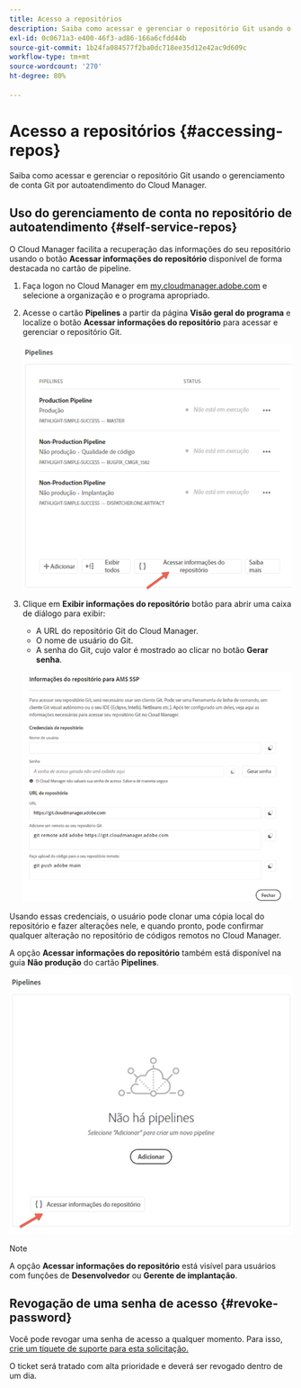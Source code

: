 ```yaml
---
title: Acesso a repositórios
description: Saiba como acessar e gerenciar o repositório Git usando o gerenciamento de conta Git por autoatendimento do Cloud Manager.
exl-id: 0c0671a3-e400-46f3-ad86-166a6cfdd44b
source-git-commit: 1b24fa084577f2ba0dc718ee35d12e42ac9d609c
workflow-type: tm+mt
source-wordcount: '270'
ht-degree: 80%

---
```



# Acesso a repositórios {#accessing-repos}

Saiba como acessar e gerenciar o repositório Git usando o gerenciamento de conta Git por autoatendimento do Cloud Manager.

## Uso do gerenciamento de conta no repositório de autoatendimento {#self-service-repos}

O Cloud Manager facilita a recuperação das informações do seu repositório usando o botão **Acessar informações do repositório** disponível de forma destacada no cartão de pipeline.

1. Faça logon no Cloud Manager em [my.cloudmanager.adobe.com](https://my.cloudmanager.adobe.com/) e selecione a organização e o programa apropriado.

1. Acesse o cartão **Pipelines** a partir da página **Visão geral do programa** e localize o botão **Acessar informações do repositório** para acessar e gerenciar o repositório Git.

   ![Botão Acessar informações do repositório no cartão Ambientes](/help/implementing/cloud-manager/assets/repos/access-repo1.png)

1. Clique em **Exibir informações do repositório** botão para abrir uma caixa de diálogo para exibir:

   * A URL do repositório Git do Cloud Manager.
   * O nome de usuário do Git.
   * A senha do Git, cujo valor é mostrado ao clicar no botão **Gerar senha**.

   ![Exibição de informações do repositório](/help/implementing/cloud-manager/assets/repos/access-repo-create.png)

Usando essas credenciais, o usuário pode clonar uma cópia local do repositório e fazer alterações nele, e quando pronto, pode confirmar qualquer alteração no repositório de códigos remotos no Cloud Manager.

A opção **Acessar informações do repositório** também está disponível na guia **Não produção** do cartão **Pipelines**.

![Botão Acessar informações do repositório na guia Não produção](/help/implementing/cloud-manager/assets/repos/access-repo-nonprod.png)

>[!NOTE]
>
>A opção **Acessar informações do repositório** está visível para usuários com funções de **Desenvolvedor** ou **Gerente de implantação**.

## Revogação de uma senha de acesso {#revoke-password}

Você pode revogar uma senha de acesso a qualquer momento. Para isso, [crie um tíquete de suporte para esta solicitação.](https://experienceleague.adobe.com/?support-solution=Experience+Manager&amp;support-tab=home#support)

O ticket será tratado com alta prioridade e deverá ser revogado dentro de um dia.
